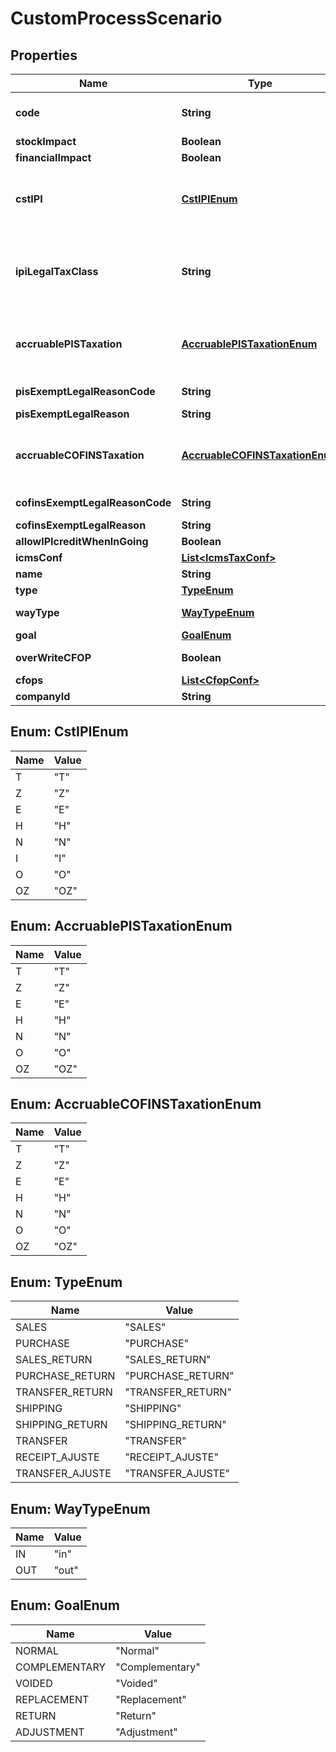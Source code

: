 
# CustomProcessScenario

## Properties
Name | Type | Description | Notes
------------ | ------------- | ------------- | -------------
**code** | **String** | Process code to Identify this configuration, its is unique by Accounty Id or when standard, its has priority when the code match with the standard code. | 
**stockImpact** | **Boolean** | Inform that the process has inventory impact. |  [optional]
**financialImpact** | **Boolean** | Inform that the process has financial impact. |  [optional]
**cstIPI** | [**CstIPIEnum**](#CstIPIEnum) | Inform if this process is subject to IPI taxation on output process - &#39;T&#39;  # TAXABLE - &#39;Z&#39;  # TAXABLE WITH RATE&#x3D;0.00 - &#39;E&#39;  # EXEMPT - &#39;H&#39;  # SUSPENDED - &#39;N&#39;  # NO TAXABLE     - &#39;I&#39;  # IMMUNE - &#39;O&#39;  # OTHER - &#39;OZ&#39; # OTHER AND ZERO VALUES  |  [optional]
**ipiLegalTaxClass** | **String** | Legal tax classificação for IPI (enquadramento) When the processo has CST IPI 52 or 54, is mandatory inform Reason Code, see Anexo XIV - Código de Enquadramento Legal do IPI from  http://www.nfe.fazenda.gov.br/portal/exibirArquivo.aspx?conteudo&#x3D;mCnJajU4BKU&#x3D;  |  [optional]
**accruablePISTaxation** | [**AccruablePISTaxationEnum**](#AccruablePISTaxationEnum) | Inform if this item by nature is subject to PIS taxation or exempt - &#39;T&#39; # TAXABLE - &#39;Z&#39; # TAXABLE WITH RATE&#x3D;0.00 - &#39;E&#39; # EXEMPT - &#39;H&#39; # SUSPENDED - &#39;N&#39; # NO TAXABLE - &#39;O&#39; # OTHER - &#39;OZ&#39;# OTHER AND ZERO VALUES  |  [optional]
**pisExemptLegalReasonCode** | **String** | When exempt, taxable with zero, suspended, not taxable, this field holds the official code number |  [optional]
**pisExemptLegalReason** | **String** | When specifi reason, this field has the description |  [optional]
**accruableCOFINSTaxation** | [**AccruableCOFINSTaxationEnum**](#AccruableCOFINSTaxationEnum) | Inform if this item by nature is subject to COFINS taxation or exempt - &#39;T&#39;  # TAXABLE - &#39;Z&#39;  # TAXABLE WITH RATE&#x3D;0.00 - &#39;E&#39;  # EXEMPT - &#39;H&#39;  # SUSPENDED - &#39;N&#39;  # NO TAXABLE     - &#39;O&#39;  # OTHER - &#39;OZ&#39; # OTHER AND ZERO VALUES  |  [optional]
**cofinsExemptLegalReasonCode** | **String** | When exempt, taxable with zero, suspended, not taxable, this field holds the official code number |  [optional]
**cofinsExemptLegalReason** | **String** | When specifi reason, this field has the description |  [optional]
**allowIPIcreditWhenInGoing** | **Boolean** | Inform that the process allow IPI credit to Input process |  [optional]
**icmsConf** | [**List&lt;IcmsTaxConf&gt;**](IcmsTaxConf.md) | the map key is state code |  [optional]
**name** | **String** | Process name to Identify this configuration | 
**type** | [**TypeEnum**](#TypeEnum) |  |  [optional]
**wayType** | [**WayTypeEnum**](#WayTypeEnum) | inform if the transaction is an operation to internalizing (receive) item or value |  [optional]
**goal** | [**GoalEnum**](#GoalEnum) |  |  [optional]
**overWriteCFOP** | **Boolean** | inform that the configuration process overwrites the cfop configuration. |  [optional]
**cfops** | [**List&lt;CfopConf&gt;**](CfopConf.md) |  |  [optional]
**companyId** | **String** | Company ID | 


<a name="CstIPIEnum"></a>
## Enum: CstIPIEnum
Name | Value
---- | -----
T | &quot;T&quot;
Z | &quot;Z&quot;
E | &quot;E&quot;
H | &quot;H&quot;
N | &quot;N&quot;
I | &quot;I&quot;
O | &quot;O&quot;
OZ | &quot;OZ&quot;


<a name="AccruablePISTaxationEnum"></a>
## Enum: AccruablePISTaxationEnum
Name | Value
---- | -----
T | &quot;T&quot;
Z | &quot;Z&quot;
E | &quot;E&quot;
H | &quot;H&quot;
N | &quot;N&quot;
O | &quot;O&quot;
OZ | &quot;OZ&quot;


<a name="AccruableCOFINSTaxationEnum"></a>
## Enum: AccruableCOFINSTaxationEnum
Name | Value
---- | -----
T | &quot;T&quot;
Z | &quot;Z&quot;
E | &quot;E&quot;
H | &quot;H&quot;
N | &quot;N&quot;
O | &quot;O&quot;
OZ | &quot;OZ&quot;


<a name="TypeEnum"></a>
## Enum: TypeEnum
Name | Value
---- | -----
SALES | &quot;SALES&quot;
PURCHASE | &quot;PURCHASE&quot;
SALES_RETURN | &quot;SALES_RETURN&quot;
PURCHASE_RETURN | &quot;PURCHASE_RETURN&quot;
TRANSFER_RETURN | &quot;TRANSFER_RETURN&quot;
SHIPPING | &quot;SHIPPING&quot;
SHIPPING_RETURN | &quot;SHIPPING_RETURN&quot;
TRANSFER | &quot;TRANSFER&quot;
RECEIPT_AJUSTE | &quot;RECEIPT_AJUSTE&quot;
TRANSFER_AJUSTE | &quot;TRANSFER_AJUSTE&quot;


<a name="WayTypeEnum"></a>
## Enum: WayTypeEnum
Name | Value
---- | -----
IN | &quot;in&quot;
OUT | &quot;out&quot;


<a name="GoalEnum"></a>
## Enum: GoalEnum
Name | Value
---- | -----
NORMAL | &quot;Normal&quot;
COMPLEMENTARY | &quot;Complementary&quot;
VOIDED | &quot;Voided&quot;
REPLACEMENT | &quot;Replacement&quot;
RETURN | &quot;Return&quot;
ADJUSTMENT | &quot;Adjustment&quot;



